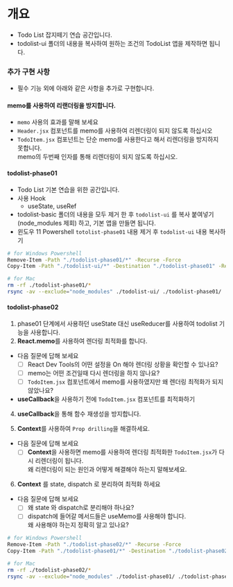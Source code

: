# 개요

- Todo List 잡지떼기 연습 공간입니다.
- todolist-ui 폴더의 내용을 복사하여 원하는 조건의 TodoList 앱을 제작하면 됩니다.

### 추가 구현 사항

- 필수 기능 외에 아래와 같은 사항을 추가로 구현합니다.

#### memo를 사용하여 리랜더링을 방지합니다.

- `memo` 사용의 효과를 말해 보세요
- `Header.jsx` 컴포넌트를 memo를 사용하여 리렌더링이 되지 않도록 하십시오
- `TodoItem.jsx` 컴포넌트는 단순 memo를 사용한다고 해서 리렌더링을 방지하지 못합니다.  
  memo의 두번째 인자를 통해 리렌더링이 되지 않도록 하십시오.

#### todolist-phase01

- Todo List 기본 연습을 위한 공간입니다.
- 사용 Hook
  - useState, useRef
- todolist-basic 폴더의 내용을 모두 제거 한 후 `todolist-ui` 를 복사 붙여넣기 (node_modules 제회) 하고, 기본 앱을 만들면 됩니다.
- 윈도우 11 Powershell `totolist-phase01` 내용 제거 후 `todolist-ui` 내용 복사하기

```bash
# for Windows Powershell
Remove-Item -Path "./todolist-phase01/*" -Recurse -Force
Copy-Item -Path "./todolist-ui/*" -Destination "./todolist-phase01" -Recurse -Force -Exclude "node_modules"
```

```bash
# for Mac
rm -rf ./todolist-phase01/*
rsync -av --exclude="node_modules" ./todolist-ui/ ./todolist-phase01/
```

#### todolist-phase02

1. phase01 단계에서 사용하던 useState 대신 useReducer를 사용하여 todolist 기능을 사용합니다.
2. **React.memo**를 사용하여 렌더링 최적화를 합니다.

- 다음 질문에 답해 보세요
  - [ ] React Dev Tools의 어떤 설정을 On 해야 렌더링 상황을 확인할 수 있나요?
  - [ ] memo는 어떤 조건일때 다시 렌더링을 하지 않나요?
  - [ ] `TodoItem.jsx` 컴포넌트에서 memo를 사용하였지만 왜 렌더링 최적화가 되지 않았나요?
- **useCallback**을 사용하기 전에 `TodoItem.jsx` 컴포넌트를 최적화하기

4. **useCallback**을 통해 함수 재생성을 방지합니다.

5. **Context**를 사용하여 `Prop drilling`을 해결하세요.

- 다음 질문에 답해 보세요
  - [ ] **Context**을 사용하면 memo를 사용하여 렌더링 최적화한 `TodoItem.jsx`가 다시 리렌더링이 됩니다.  
         왜 리렌더링이 되는 원인과 어떻게 해결해야 하는지 말해보세요.

6. **Context** 를 state, dispatch 로 분리하여 최적화 하세요

- 다음 질문에 답해 보세요
  - [ ] 왜 state 와 dispatch로 분리해야 하나요?
  - [ ] dispatch에 들어갈 메서드들은 useMemo를 사용해야 합니다.  
         왜 사용해야 하는지 정확히 알고 있나요?

```bash
# for Windows Powershell
Remove-Item -Path "./todolist-phase02/*" -Recurse -Force
Copy-Item -Path "./todolist-phase01/*" -Destination "./todolist-phase02" -Recurse -Force -Exclude "node_modules"
```

```bash
# for Mac
rm -rf ./todolist-phase02/*
rsync -av --exclude="node_modules" ./todolist-phase01/ ./todolist-phase02/
```
